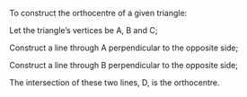 To construct the orthocentre of a given triangle:

Let the triangle’s vertices be A, B and C;

Construct a line through A perpendicular to the opposite side;

Construct a line through B perpendicular to the opposite side;

The intersection of these two lines, D, is the orthocentre.
